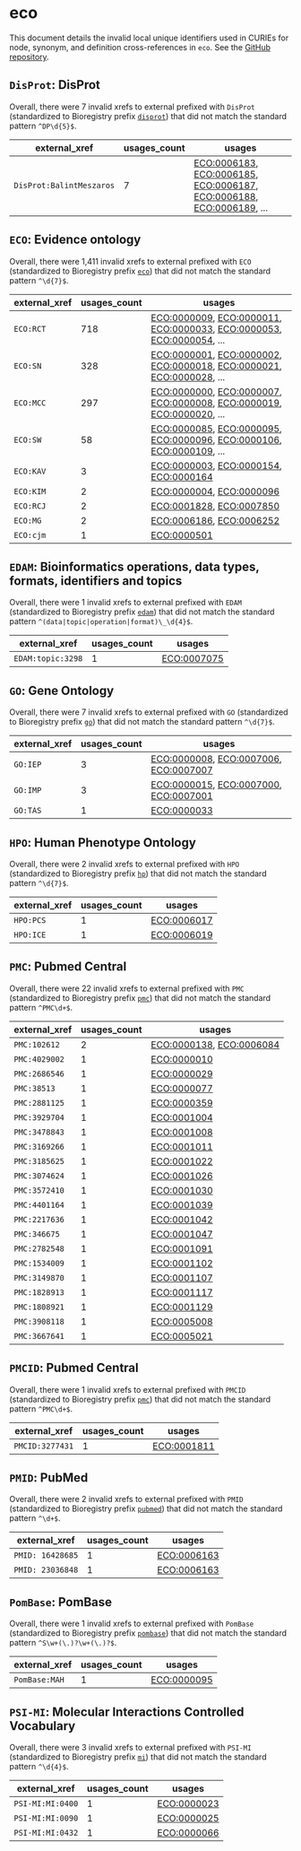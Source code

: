 # eco

This document details the invalid local unique identifiers used in CURIEs
for node, synonym, and definition cross-references in `eco`. See the [GitHub repository](https://github.com/evidenceontology/evidenceontology).


## `DisProt`: DisProt

Overall, there were 7 invalid
xrefs to external prefixed with `DisProt` (standardized to Bioregistry
prefix [`disprot`](https://bioregistry.io/disprot)) that
did not match the standard pattern `^DP\d{5}$`.

| external_xref            |   usages_count | usages                                                                                                                                                                                                                                                                                                     |
|--------------------------|----------------|------------------------------------------------------------------------------------------------------------------------------------------------------------------------------------------------------------------------------------------------------------------------------------------------------------|
| `DisProt:BalintMeszaros` |              7 | [ECO:0006183](http://purl.obolibrary.org/obo/ECO_0006183), [ECO:0006185](http://purl.obolibrary.org/obo/ECO_0006185), [ECO:0006187](http://purl.obolibrary.org/obo/ECO_0006187), [ECO:0006188](http://purl.obolibrary.org/obo/ECO_0006188), [ECO:0006189](http://purl.obolibrary.org/obo/ECO_0006189), ... |

## `ECO`: Evidence ontology

Overall, there were 1,411 invalid
xrefs to external prefixed with `ECO` (standardized to Bioregistry
prefix [`eco`](https://bioregistry.io/eco)) that
did not match the standard pattern `^\d{7}$`.

| external_xref   |   usages_count | usages                                                                                                                                                                                                                                                                                                     |
|-----------------|----------------|------------------------------------------------------------------------------------------------------------------------------------------------------------------------------------------------------------------------------------------------------------------------------------------------------------|
| `ECO:RCT`       |            718 | [ECO:0000009](http://purl.obolibrary.org/obo/ECO_0000009), [ECO:0000011](http://purl.obolibrary.org/obo/ECO_0000011), [ECO:0000033](http://purl.obolibrary.org/obo/ECO_0000033), [ECO:0000053](http://purl.obolibrary.org/obo/ECO_0000053), [ECO:0000054](http://purl.obolibrary.org/obo/ECO_0000054), ... |
| `ECO:SN`        |            328 | [ECO:0000001](http://purl.obolibrary.org/obo/ECO_0000001), [ECO:0000002](http://purl.obolibrary.org/obo/ECO_0000002), [ECO:0000018](http://purl.obolibrary.org/obo/ECO_0000018), [ECO:0000021](http://purl.obolibrary.org/obo/ECO_0000021), [ECO:0000028](http://purl.obolibrary.org/obo/ECO_0000028), ... |
| `ECO:MCC`       |            297 | [ECO:0000000](http://purl.obolibrary.org/obo/ECO_0000000), [ECO:0000007](http://purl.obolibrary.org/obo/ECO_0000007), [ECO:0000008](http://purl.obolibrary.org/obo/ECO_0000008), [ECO:0000019](http://purl.obolibrary.org/obo/ECO_0000019), [ECO:0000020](http://purl.obolibrary.org/obo/ECO_0000020), ... |
| `ECO:SW`        |             58 | [ECO:0000085](http://purl.obolibrary.org/obo/ECO_0000085), [ECO:0000095](http://purl.obolibrary.org/obo/ECO_0000095), [ECO:0000096](http://purl.obolibrary.org/obo/ECO_0000096), [ECO:0000106](http://purl.obolibrary.org/obo/ECO_0000106), [ECO:0000109](http://purl.obolibrary.org/obo/ECO_0000109), ... |
| `ECO:KAV`       |              3 | [ECO:0000003](http://purl.obolibrary.org/obo/ECO_0000003), [ECO:0000154](http://purl.obolibrary.org/obo/ECO_0000154), [ECO:0000164](http://purl.obolibrary.org/obo/ECO_0000164)                                                                                                                            |
| `ECO:KIM`       |              2 | [ECO:0000004](http://purl.obolibrary.org/obo/ECO_0000004), [ECO:0000096](http://purl.obolibrary.org/obo/ECO_0000096)                                                                                                                                                                                       |
| `ECO:RCJ`       |              2 | [ECO:0001828](http://purl.obolibrary.org/obo/ECO_0001828), [ECO:0007850](http://purl.obolibrary.org/obo/ECO_0007850)                                                                                                                                                                                       |
| `ECO:MG`        |              2 | [ECO:0006186](http://purl.obolibrary.org/obo/ECO_0006186), [ECO:0006252](http://purl.obolibrary.org/obo/ECO_0006252)                                                                                                                                                                                       |
| `ECO:cjm`       |              1 | [ECO:0000501](http://purl.obolibrary.org/obo/ECO_0000501)                                                                                                                                                                                                                                                  |

## `EDAM`: Bioinformatics operations, data types, formats, identifiers and topics

Overall, there were 1 invalid
xrefs to external prefixed with `EDAM` (standardized to Bioregistry
prefix [`edam`](https://bioregistry.io/edam)) that
did not match the standard pattern `^(data|topic|operation|format)\_\d{4}$`.

| external_xref     |   usages_count | usages                                                    |
|-------------------|----------------|-----------------------------------------------------------|
| `EDAM:topic:3298` |              1 | [ECO:0007075](http://purl.obolibrary.org/obo/ECO_0007075) |

## `GO`: Gene Ontology

Overall, there were 7 invalid
xrefs to external prefixed with `GO` (standardized to Bioregistry
prefix [`go`](https://bioregistry.io/go)) that
did not match the standard pattern `^\d{7}$`.

| external_xref   |   usages_count | usages                                                                                                                                                                          |
|-----------------|----------------|---------------------------------------------------------------------------------------------------------------------------------------------------------------------------------|
| `GO:IEP`        |              3 | [ECO:0000008](http://purl.obolibrary.org/obo/ECO_0000008), [ECO:0007006](http://purl.obolibrary.org/obo/ECO_0007006), [ECO:0007007](http://purl.obolibrary.org/obo/ECO_0007007) |
| `GO:IMP`        |              3 | [ECO:0000015](http://purl.obolibrary.org/obo/ECO_0000015), [ECO:0007000](http://purl.obolibrary.org/obo/ECO_0007000), [ECO:0007001](http://purl.obolibrary.org/obo/ECO_0007001) |
| `GO:TAS`        |              1 | [ECO:0000033](http://purl.obolibrary.org/obo/ECO_0000033)                                                                                                                       |

## `HPO`: Human Phenotype Ontology

Overall, there were 2 invalid
xrefs to external prefixed with `HPO` (standardized to Bioregistry
prefix [`hp`](https://bioregistry.io/hp)) that
did not match the standard pattern `^\d{7}$`.

| external_xref   |   usages_count | usages                                                    |
|-----------------|----------------|-----------------------------------------------------------|
| `HPO:PCS`       |              1 | [ECO:0006017](http://purl.obolibrary.org/obo/ECO_0006017) |
| `HPO:ICE`       |              1 | [ECO:0006019](http://purl.obolibrary.org/obo/ECO_0006019) |

## `PMC`: Pubmed Central

Overall, there were 22 invalid
xrefs to external prefixed with `PMC` (standardized to Bioregistry
prefix [`pmc`](https://bioregistry.io/pmc)) that
did not match the standard pattern `^PMC\d+$`.

| external_xref   |   usages_count | usages                                                                                                               |
|-----------------|----------------|----------------------------------------------------------------------------------------------------------------------|
| `PMC:102612`    |              2 | [ECO:0000138](http://purl.obolibrary.org/obo/ECO_0000138), [ECO:0006084](http://purl.obolibrary.org/obo/ECO_0006084) |
| `PMC:4029002`   |              1 | [ECO:0000010](http://purl.obolibrary.org/obo/ECO_0000010)                                                            |
| `PMC:2686546`   |              1 | [ECO:0000029](http://purl.obolibrary.org/obo/ECO_0000029)                                                            |
| `PMC:38513`     |              1 | [ECO:0000077](http://purl.obolibrary.org/obo/ECO_0000077)                                                            |
| `PMC:2881125`   |              1 | [ECO:0000359](http://purl.obolibrary.org/obo/ECO_0000359)                                                            |
| `PMC:3929704`   |              1 | [ECO:0001004](http://purl.obolibrary.org/obo/ECO_0001004)                                                            |
| `PMC:3478843`   |              1 | [ECO:0001008](http://purl.obolibrary.org/obo/ECO_0001008)                                                            |
| `PMC:3169266`   |              1 | [ECO:0001011](http://purl.obolibrary.org/obo/ECO_0001011)                                                            |
| `PMC:3185625`   |              1 | [ECO:0001022](http://purl.obolibrary.org/obo/ECO_0001022)                                                            |
| `PMC:3074624`   |              1 | [ECO:0001026](http://purl.obolibrary.org/obo/ECO_0001026)                                                            |
| `PMC:3572410`   |              1 | [ECO:0001030](http://purl.obolibrary.org/obo/ECO_0001030)                                                            |
| `PMC:4401164`   |              1 | [ECO:0001039](http://purl.obolibrary.org/obo/ECO_0001039)                                                            |
| `PMC:2217636`   |              1 | [ECO:0001042](http://purl.obolibrary.org/obo/ECO_0001042)                                                            |
| `PMC:346675`    |              1 | [ECO:0001047](http://purl.obolibrary.org/obo/ECO_0001047)                                                            |
| `PMC:2782548`   |              1 | [ECO:0001091](http://purl.obolibrary.org/obo/ECO_0001091)                                                            |
| `PMC:1534009`   |              1 | [ECO:0001102](http://purl.obolibrary.org/obo/ECO_0001102)                                                            |
| `PMC:3149870`   |              1 | [ECO:0001107](http://purl.obolibrary.org/obo/ECO_0001107)                                                            |
| `PMC:1828913`   |              1 | [ECO:0001117](http://purl.obolibrary.org/obo/ECO_0001117)                                                            |
| `PMC:1808921`   |              1 | [ECO:0001129](http://purl.obolibrary.org/obo/ECO_0001129)                                                            |
| `PMC:3908118`   |              1 | [ECO:0005008](http://purl.obolibrary.org/obo/ECO_0005008)                                                            |
| `PMC:3667641`   |              1 | [ECO:0005021](http://purl.obolibrary.org/obo/ECO_0005021)                                                            |

## `PMCID`: Pubmed Central

Overall, there were 1 invalid
xrefs to external prefixed with `PMCID` (standardized to Bioregistry
prefix [`pmc`](https://bioregistry.io/pmc)) that
did not match the standard pattern `^PMC\d+$`.

| external_xref   |   usages_count | usages                                                    |
|-----------------|----------------|-----------------------------------------------------------|
| `PMCID:3277431` |              1 | [ECO:0001811](http://purl.obolibrary.org/obo/ECO_0001811) |

## `PMID`: PubMed

Overall, there were 2 invalid
xrefs to external prefixed with `PMID` (standardized to Bioregistry
prefix [`pubmed`](https://bioregistry.io/pubmed)) that
did not match the standard pattern `^\d+$`.

| external_xref    |   usages_count | usages                                                    |
|------------------|----------------|-----------------------------------------------------------|
| `PMID: 16428685` |              1 | [ECO:0006163](http://purl.obolibrary.org/obo/ECO_0006163) |
| `PMID: 23036848` |              1 | [ECO:0006163](http://purl.obolibrary.org/obo/ECO_0006163) |

## `PomBase`: PomBase

Overall, there were 1 invalid
xrefs to external prefixed with `PomBase` (standardized to Bioregistry
prefix [`pombase`](https://bioregistry.io/pombase)) that
did not match the standard pattern `^S\w+(\.)?\w+(\.)?$`.

| external_xref   |   usages_count | usages                                                    |
|-----------------|----------------|-----------------------------------------------------------|
| `PomBase:MAH`   |              1 | [ECO:0000095](http://purl.obolibrary.org/obo/ECO_0000095) |

## `PSI-MI`: Molecular Interactions Controlled Vocabulary

Overall, there were 3 invalid
xrefs to external prefixed with `PSI-MI` (standardized to Bioregistry
prefix [`mi`](https://bioregistry.io/mi)) that
did not match the standard pattern `^\d{4}$`.

| external_xref    |   usages_count | usages                                                    |
|------------------|----------------|-----------------------------------------------------------|
| `PSI-MI:MI:0400` |              1 | [ECO:0000023](http://purl.obolibrary.org/obo/ECO_0000023) |
| `PSI-MI:MI:0090` |              1 | [ECO:0000025](http://purl.obolibrary.org/obo/ECO_0000025) |
| `PSI-MI:MI:0432` |              1 | [ECO:0000066](http://purl.obolibrary.org/obo/ECO_0000066) |

